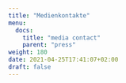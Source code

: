 ```yaml
---
title: "Medienkontakte"
menu:
  docs:
    title: "media contact"
    parent: "press"
weight: 180
date: 2021-04-25T17:41:07+02:00
draft: false
---
```


